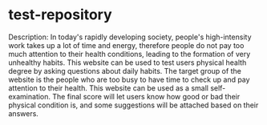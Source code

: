# test-repository
Description:
In today's rapidly developing society, people's high-intensity work takes up a lot of time and energy, therefore people do not pay too much attention to their health conditions, leading to the formation of very unhealthy habits. This website can be used to test users physical health degree by asking questions about daily habits. The target group of the website is the people who are too busy to have time to check up and pay attention to their health. This website can be used as a small self-examination. The final score will let users know how good or bad their physical condition is, and some suggestions will be attached based on their answers.

